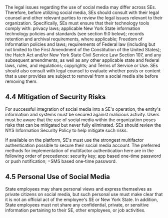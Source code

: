 The legal issues regarding the use of social media may differ across SEs. Therefore, before utilizing social media, SEs should consult with their legal counsel and other relevant parties to review the legal issues relevant to their organization. Specifically, SEs must ensure that their technology tools comply with: privacy laws; applicable New York State information technology policies and standards (see section 9.0 below); records retention and archival requirements, where applicable; Freedom of Information policies and laws; requirements of Federal law (including but not limited to the First Amendment of the Constitution of the United States); the Hatch Act and/or New York State Civil Service Law Section 107, and any subsequent amendments, as well as any other applicable state and federal laws, rules, and regulations; copyrights; and Terms of Service or Use. SEs should also consult with legal counsel to evaluate whether posts or content that a user provides are subject to removal from a social media site before removing them.

## **4.4 Mitigation of Security Risks**

For successful integration of social media into a SE's operation, the entity's information and systems must be secured against malicious activity. Users must be aware that the use of social media within the organization poses risks that can be mitigated but never fully eliminated. SEs should review the NYS Information Security Policy to help mitigate such risks.

If available on the platform, SE's must use the strongest multifactor authentication possible to secure their social media account. The preferred methods for implementation of multifactor authentication here are in the following order of precedence: security key; app based one-time password or push notification; =SMS based one-time password.

## **4.5 Personal Use of Social Media**

State employees may share personal views and express themselves as private citizens on social media, but such personal use must make clear that it is not an official act of the employee's SE or New York State. In addition, State employees must not share any confidential, private, or sensitive information pertaining to their SE, other employees, or job activities.